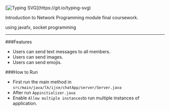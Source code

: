 [![Typing SVG](https://readme-typing-svg.herokuapp.com?size=32&vCenter=true&width=760&lines=Chat+Application;)](https://git.io/typing-svg)

Introduction to Network Programming module final coursework.

using javafx, socket programming

<hr>

###Features

* Users can send text messages to all members.
* Users can send images.
* Users can send emojis.

###How to Run

* First run the main method in `src/main/java/lk/ijse/chatApp/server/Server.java`
* After run `Appinitializer.java`
* Enable `Allow multiple instances`to run multiple instances of application.

